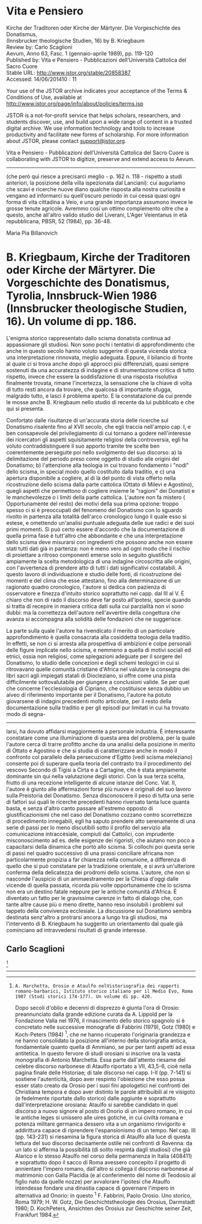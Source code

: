 # Vita e Pensiero 

Kirche der Traditoren oder Kirche der Märtyrer. Die Vorgeschichte des Donatismus,<br>(Innsbrucker theologische Studien, 16) by B. Kriegbaum<br>Review by: Carlo Scaglioni<br>Aevum, Anno 63, Fasc. 1 (gennaio-aprile 1989), pp. 119-120<br>Published by: Vita e Pensiero - Pubblicazioni dell’Università Cattolica del Sacro Cuore<br>Stable URL: http://www.jstor.org/stable/20858387<br>Accessed: $14 / 06 / 201410: 11$

Your use of the JSTOR archive indicates your acceptance of the Terms \& Conditions of Use, available at
http://www.jstor.org/page/info/about/policies/terms.jsp

JSTOR is a not-for-profit service that helps scholars, researchers, and students discover, use, and build upon a wide range of content in a trusted digital archive. We use information technology and tools to increase productivity and facilitate new forms of scholarship. For more information about JSTOR, please contact support@jstor.org.

Vita e Pensiero - Pubblicazioni dell’Università Cattolica del Sacro Cuore is collaborating with JSTOR to digitize, preserve and extend access to Aevum.




---

(che però qui riesce a precisarci meglio - p. 162 n. 118 - rispetto a studi anteriori, la posizione della villa ispezionata dal Lanciani): cui auguriamo che scavi e ricerche nuove diano qualche risposta alla nostra curiosità e vengano ad informarci su quelI'oscuro periodo in cui cessa quasi ogni forma di vita cittadina a Veio, e una grande importanza assumono invece le grosse tenute agricole. Avremmo cosí un ottimo complemento oltre che a questo, anche all'altro valido studio del Liverani, L'Ager Veientanus in età repubblicana, PBSR, 52 (1984), pp. 36-48.

Maria Pia Billanovich

# B. Kriegbaum, Kirche der Traditoren oder Kirche der Märtyrer. Die Vorgeschichte des Donatismus, Tyrolia, Innsbruck-Wien 1986 (Innsbrucker theologische Studien, 16). Un volume di pp. 186. 

L'enigma storico rappresentato dallo scisma donatista continua ad appassionare gli studiosi. Non sono pochi i tentativi di approfondimento che anche in questo secolo hanno voluto suggerire di questa vicenda storica una interpretazione rinnovata, meglio adeguata. Eppure, il bilancio di fronte al quale ci si trova anche dopo gli approcci piú differenziati, quasi sempre sostenuti da una accuratezza di indagine e di strumentazione critica di tutto rispetto, invece che essere la soddisfazione di una risposta risolutiva finalmente trovata, rimane l'incertezza, la sensazione che la chiave di volta di tutto resti ancora da trovare, che qualcosa di importante sfugga, malgrado tutto, e lasci il problema aperto. E la constatazione da cui prende le mosse anche B. Kriegbaum nello studio di recente da lui pubblicato e che qui si presenta.

Confortato dalle risultanze di un'accurata storia delle ricerche sul Donatismo risalente fino al XVII secolo, che egli traccia nell'ampio cap. I, e ben consapevole del privilegiamento di cui tornano a godere nell'interesse dei ricercatori gli aspetti squisitamente religiosi della controversia, egli ha voluto contraddistinguere il suo apporto tramite tre scelte ben coerentemente perseguite poi nello svolgimento del suo discorso: a) la delimitazione del periodo preso come oggetto di studio alle origini del Donatismo; b) l'attenzione alla teologia in cui trovano fondamento i "nodi" dello scisma, in special modo quello costituito dalla traditio, e c) una apertura disponibile a cogliere, al di là del punto di vista offerto nella ricostruzione dello scisma dalla parte cattolica (Ottato di Milevi e Agostino), quegli aspetti che permettono di cogliere insieme le "ragioni" dei Donatisti e le manchevolezze o i limiti della parte cattolica.
L'autore non fa mistero ( Opportunamente del resto) dei motivi della sua prima opzione: troppo spesso ci si è preoccupati del fenomeno del Donatismo con lo sguardo rivolto in partenza alla totalità dell'arco cronologico lungo il quale esso si estese, e omettendo un'analisi puntuale adeguata delle sue radici e dei suoi primi momenti. Si può certo essere d'accordo che la documentazione di quella prima fase è tutt'altro che abbondante e che una interpretazione dello scisma deve misurarsi con ingredienti che possono anche non essere stati tutti dati già in partenza: non è meno vero ad ogni modo che il rischio di proiettare a ritroso componenti emerse solo in seguito giustifichi ampiamente la scelta metodologica di una indagine circoscritta alle origini, con l'avvertenza di prendere atto di tutti i dati significativi costatabili. A questo lavoro di individuazione e studio delle fonti, di ricostruzione dei momenti e del clima che esse attestano, fino alla determinazione di un ragionato quadro cronologico, l'autore si dedica con pazienza di osservatore e finezza d'intuito storico soprattutto nei capp. dal III al V. È chiaro che non di rado il discorso deve far posto all'ipotesi, specie quando si tratta di recepire in maniera critica dati sulla cui parzialità non vi sono dubbi: ma la correttezza dell'autore nell'avvertire della congettura che avanza si accompagna alla solidità delle fondazioni che ne suggerisce.

La parte sulla quale l'autore ha rivendicato il merito di un particolare approfondimento è quella consacrata alla cosiddetta teologia della traditio. In effetti, se non ci si arresta alla prospettiva di ambizioni e colpe personali delle figure implicate nello scisma, e nemmeno a quella di motivi sociali ed etnici, ossia non religiosi, come spiegazioni adeguate per il sorgere del Donatismo, lo studio delle concezioni e degli schemi teologici in cui si ritrovavano quelle comunità cristiane d'Africa nel valutare la consegna dei libri sacri agli impiegati statali di Diocleziano, si offre come una pista difficilmente sottovalutabile per giungere a conclusioni valide. Se per quel che concerne l'ecclesiologia di Cipriano, che costituisce senza dubbio un alveo di riferimento importante per il Donatismo, l'autore ha potuto giovarsene di indagini precedenti molto articolate, per il resto della documentazione sulla traditio e per gli episodi pur limitati in cui ha trovato modo di segna-




---

larsi, ha dovuto affidarsi maggiormente a personale industria. È interessante constatare come una illuminazione di questa area del problema, per la quale l'autore cerca di trarre profitto anche da una analisi della posizione in merito di Ottato e Agostino e che si studia di caratterizzare anche in modo il confronto col parallelo della persecuzione d'Egitto (vedi scisma meleziano) consente poi di superare quella teoria del contrasto tra il procedimento del vescovo Secondo di Tigisi a Cirta e a Cartagine, che è stata ampiamente dominante sin qui nella valutazione degli storici. Con la sua terza scelta, frutto di una recezione intelligente di alcune istanze del Conc. Vat. II, l'autore è giunto alle affermazioni forse più nuove e originali del suo lavoro sulla Preistoria del Donatismo. Senza disconoscere il peso di tutta una serie di fattori sui quali le ricerche precedenti hanno riversato tanta luce quanta basta, e senza d'altro canto passare all'estremo opposto di giustificazionismi che nel caso del Donatismo cozzano contro scorrettezze di procedimento innegabili, egli ha saputo prendere atto serenamente di una serie di passi per lo meno discutibili sotto il profilo del servizio alla comunicazione intraccèsiale, compiuti dai Cattolici, con imprudente misconoscimento ad es. delle esigenze dei rigoristi, che aiutano non poco a capacitarsi della dinamica che portò allo scisma. Si collochi poi questa serie di passi nel quadro successivo di una prassi conciliare africana non particolarmente propizia a far chiarezza nella comunione, a differenza di quello che si può constatare per la tradizione orientale, e si avrà un'ulteriore conferma della delicatezza dei prodromi dello scisma. L'autore, che non si nasconde l'auspicio di un ammaestramento per la Chiesa d'oggi dalle vicende di quella passata, ricorda più volte opportunamente che lo scisma non era un destino fatale neppure per le antiche comunità d'Africa. È diventato un fatto per le gravissime carenze in fatto di dialogo che, con tante altre cause più o meno dirette, hanno reso insolubili i problemi sul tappeto della convivenza ecclesiale. La discussione sul Donatismo sembra destinata senz'altro a protrarsi ancora a lungo tra gli studiosi, ma l'intervento di B. Kriegbaum ha suggerito un orientamento dal quale già cominciano ad intravvedersi risultati di grande interesse.

## Carlo Scaglioni

[^0]
[^0]:    A. Marchetta, Orosio e Ataulfo nelVistoriografia dei rapporti romano-barbarici, Istituto storico italiano per il Medio Evo, Roma 1987 (Studi storici 174-177). Un volume di pp. 420.

    Dopo secoli d'oblio e decenni di disprezzo è giunta l'ora di Orosio: preannunciato dalla grande edizione curata da A. Lippold per la Fondazione Valla nel 1976, il rinascimento dello storico spagnolo si è concretato nelle successive monografie di Fabbrini (1979), Gotz (1980) e Koch-Peters (1984) ${ }^{1}$, che ne hanno ricuperato l'originaria grandezza e ne hanno consolidato la posizione all'interno della storiografia antica, fondamentale quanto quella di Ammiano, se pur per tanti aspetti ad essa antitetica. In questo fervore di studi orosiani si inscrive ora la vasta monografia di Antonio Marchetta. Essa parte dall'attento riesame del celebre discorso narbonese di Ataulfo riportato a VII, 43,5-6, cioè nella pagina finale delle Historiae; di tale discorso nei capp. I-II (pp. 7-141) si sostiene l'autenticità, dopo aver respinto l'obiezione che esso possa esser stato creato da Orosio per i suoi fini apologetici nei confronti dei Christiana tempora e dopo aver distinto le parole attribuibili al re visigoto (e fedelmente riportate dallo storico) dalle aggiunte e soprattutto dall'interpretazione orosiana: Ataulfo si sarebbe candidato in quel discorso a nuovo signore al posto di Onorio di un impero romano, in cui le antiche leges si unissero alle uires gotiche, in cui civiltà romana e potenza militare germanica dessero vita a un organismo rinvigorito e addirittura capace di riprendere l'espansionismo di un tempo. Nel cap. III (pp. 143-231) si riesamina la figura storica di Ataulfo alla luce di questa lettura del suo discorso decisamente ostile nei confronti di Ravenna: da un lato si afferma la possibilità (di solito respinta dagli studiosi) che già Alarico e lo stesso Ataulfo nel corso della permanenza in Italia (408411) e soprattutto dopo il sacco di Roma avessero concepito il progetto di annientare l'impero romano, dall'altro si collega il discorso narbonese al matrimonio con Galla Placidia (e al conferimento del nome di Teodosio al figlio nato da quelle nozze) per avvalorare l'ipotesi che Ataulfo intendesse fondare una dinastia capace di governare l'impero in alternativa ad Onorio: in questo
    ${ }^{1}$ F. Fabbrini, Paolo Orosio. Uno storico, Roma 1979; H. W. Gotz, Die Geschichtstheologie des Orosius, Darmstadt 1980; D. KochPeters, Ansichten des Orosius zur Geschichte seiner Zeit, Frankfurt 1984.




---

